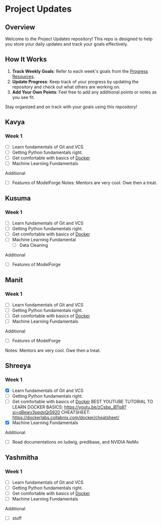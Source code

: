 # Project Updates

## Overview

Welcome to the Project Updates repository! This repo is designed to help you store your daily updates and track your goals effectively.

## How It Works
1. **Track Weekly Goals**: Refer to each week's goals from the [Progress Resources](https://github.com/ModelForgeHSP/progress-resources).
2. **Update Progress**: Keep track of your progress by updating the repository and check out what others are working on.
3. **Add Your Own Points**: Feel free to add any additional points or notes as you see fit.

Stay organized and on track with your goals using this repository!



## Kavya
### Week 1
- [ ] Learn fundamentals of Git and VCS
- [ ] Getting Python fundamentals right.
- [ ] Get comfortable with basics of [Docker](https://docs.docker.com/guides/docker-overview/)
- [ ] Machine Learning Fundamentals

Additional
- [ ] Features of ModelForge
Notes: Mentors are very cool. Owe then a treat.

## Kusuma
### Week 1
- [ ] Learn fundamentals of Git and VCS
- [ ] Getting Python fundamentals right.
- [ ] Get comfortable with basics of [Docker](https://docs.docker.com/guides/docker-overview/)
- [ ] Machine Learning Fundamental
  - [ ] Data Cleaning

Additional
- [ ] Features of ModelForge

## Manit
### Week 1
- [ ] Learn fundamentals of Git and VCS
- [ ] Getting Python fundamentals right.
- [ ] Get comfortable with basics of [Docker](https://docs.docker.com/guides/docker-overview/)
- [ ] Machine Learning Fundamentals

Additional
- [ ] Features of ModelForge

Notes: Mentors are very cool. Owe then a treat.

## Shreeya
### Week 1
- [x] Learn fundamentals of Git and VCS
- [ ] Getting Python fundamentals right.
- [ ] Get comfortable with basics of [Docker](https://docs.docker.com/guides/docker-overview/) 
BEST YOUTUBE TUTORIAL TO LEARN DOCKER BASICS: https://youtu.be/zCsbp_iBTq8?si=qBewy3ppdxQjS920
CHEATSHEET: https://dockerlabs.collabnix.com/docker/cheatsheet/
- [x] Machine Learning Fundamentals

Additional
- [ ] Read documentations on ludwig, predibase, and NVIDIA NeMo


## Yashmitha
### Week 1
- [ ] Learn fundamentals of Git and VCS
- [ ] Getting Python fundamentals right.
- [ ] Get comfortable with basics of [Docker](https://docs.docker.com/guides/docker-overview/)
- [ ] Machine Learning Fundamentals

Additional
- [ ] stuff


